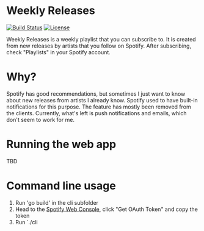 # Weekly Releases

[![Build Status](https://travis-ci.org/andreasf/spotify-weekly-releases.svg?branch=master)](https://travis-ci.org/andreasf/spotify-weekly-releases)
[![License](https://img.shields.io/badge/License-Apache%202.0-blue.svg)](https://github.com/andreasf/spotify-weekly-releases/blob/master/LICENSE)

Weekly Releases is a weekly playlist that you can subscribe to. It is created from new releases by artists that you follow on Spotify. After subscribing, check "Playlists" in your Spotify account.

# Why?

Spotify has good recommendations, but sometimes I just want to know about new releases from artists I already know. Spotify used to have built-in notifications for this purpose. The feature has mostly been removed from the clients. Currently, what's left is push notifications and emails, which don't seem to work for me.

# Running the web app

TBD

# Command line usage

1. Run 'go build' in the cli subfolder
2. Head to the [Spotify Web Console](https://developer.spotify.com/web-api/console/get-users-profile/), click "Get OAuth Token" and copy the token
3. Run `./cli <your access token>
